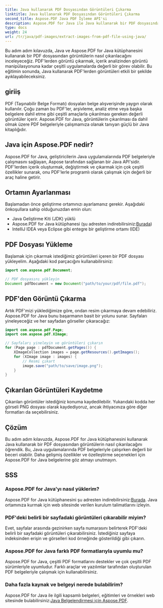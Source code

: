 ```yaml
---
title: Java kullanarak PDF Dosyasından Görüntüleri Çıkarma
linktitle: Java kullanarak PDF Dosyasından Görüntüleri Çıkarma
second_title: Aspose.PDF Java PDF İşleme API'si
description: Aspose.PDF for Java ile Java kullanarak bir PDF dosyasından görüntüleri nasıl çıkaracağınızı öğrenin. Kaynak koduyla adım adım kılavuz. Şimdi PDF görüntü çıkarmanın kilidini açın.
type: docs
weight: 24
url: /tr/java/pdf-images/extract-images-from-pdf-file-using-java/
---
```


Bu adım adım kılavuzda, Java ve Aspose.PDF for Java kütüphanesini kullanarak bir PDF dosyasından görüntülerin nasıl çıkarılacağını inceleyeceğiz. PDF'lerden görüntü çıkarmak, içerik analizinden görüntü manipülasyonuna kadar çeşitli uygulamalarda değerli bir görev olabilir. Bu eğitimin sonunda, Java kullanarak PDF'lerden görüntüleri etkili bir şekilde ayıklayabileceksiniz.

## giriiş

PDF (Taşınabilir Belge Formatı) dosyaları belge alışverişinde yaygın olarak kullanılır. Çoğu zaman bu PDF'ler, arşivleme, analiz etme veya başka belgelere dahil etme gibi çeşitli amaçlarla çıkarılması gereken değerli görüntüler içerir. Aspose.PDF for Java, görüntülerin çıkarılması da dahil olmak üzere PDF belgeleriyle çalışmamıza olanak tanıyan güçlü bir Java kitaplığıdır.

## Java için Aspose.PDF nedir?

Aspose.PDF for Java, geliştiricilerin Java uygulamalarında PDF belgeleriyle çalışmasını sağlayan, Aspose tarafından sağlanan bir Java API'sidir. PDF'lerden içerik oluşturmak, değiştirmek ve çıkarmak için çok çeşitli özellikler sunarak, onu PDF'lerle programlı olarak çalışmak için değerli bir araç haline getirir.

## Ortamın Ayarlanması

Başlamadan önce geliştirme ortamınızı ayarlamanız gerekir. Aşağıdaki önkoşullara sahip olduğunuzdan emin olun:

- Java Geliştirme Kiti (JDK) yüklü
-  Aspose.PDF for Java kütüphanesi (şu adresten indirebilirsiniz:[Burada](https://releases.aspose.com/pdf/java/))
- IntelliJ IDEA veya Eclipse gibi entegre bir geliştirme ortamı (IDE)

## PDF Dosyası Yükleme

Başlamak için çıkarmak istediğimiz görüntüleri içeren bir PDF dosyası yükleyelim. Aşağıdaki kod parçacığını kullanabilirsiniz:

```java
import com.aspose.pdf.Document;

// PDF dosyasını yükleyin
Document pdfDocument = new Document("path/to/your/pdf/file.pdf");
```

## PDF'den Görüntü Çıkarma

Artık PDF'mizi yüklediğimize göre, ondan resim çıkarmaya devam edebiliriz. Aspose.PDF for Java bunu başarmanın basit bir yolunu sunar. Sayfaları yineleyeceğiz ve her sayfadan görseller çıkaracağız:

```java
import com.aspose.pdf.Page;
import com.aspose.pdf.XImage;

// Sayfaları yineleyin ve görüntüleri çıkarın
for (Page page : pdfDocument.getPages()) {
    XImageCollection images = page.getResources().getImages();
    for (XImage image : images) {
        // Resmi çıkart
        image.save("path/to/save/image.png");
    }
}
```

## Çıkarılan Görüntüleri Kaydetme

Çıkarılan görüntüler istediğiniz konuma kaydedilebilir. Yukarıdaki kodda her görseli PNG dosyası olarak kaydediyoruz, ancak ihtiyacınıza göre diğer formatları da seçebilirsiniz.

## Çözüm

Bu adım adım kılavuzda, Aspose.PDF for Java kütüphanesini kullanarak Java kullanarak bir PDF dosyasından görüntülerin nasıl çıkarılacağını öğrendik. Bu, Java uygulamalarında PDF belgeleriyle çalışırken değerli bir beceri olabilir. Daha gelişmiş özellikler ve özelleştirme seçenekleri için Aspose.PDF for Java belgelerine göz atmayı unutmayın.

## SSS

### Aspose.PDF for Java'yı nasıl yüklerim?

 Aspose.PDF for Java kütüphanesini şu adresten indirebilirsiniz:[Burada](https://releases.aspose.com/pdf/java/). Java ortamınıza kurmak için web sitesinde verilen kurulum talimatlarını izleyin.

### PDF'deki belirli bir sayfadaki görüntüleri çıkarabilir miyim?

Evet, sayfalar arasında gezinirken sayfa numarasını belirterek PDF'deki belirli bir sayfadaki görüntüleri çıkarabilirsiniz. İstediğiniz sayfaya indeksinden erişin ve görselleri kod örneğinde gösterildiği gibi çıkarın.

### Aspose.PDF for Java farklı PDF formatlarıyla uyumlu mu?

Aspose.PDF for Java, çeşitli PDF formatlarını destekler ve çok çeşitli PDF sürümleriyle uyumludur. Farklı araçlar ve yazılımlar tarafından oluşturulan PDF belgeleriyle çalışmak için kullanabilirsiniz.

### Daha fazla kaynak ve belgeyi nerede bulabilirim?

Aspose.PDF for Java ile ilgili kapsamlı belgeleri, eğitimleri ve örnekleri web sitesinde bulabilirsiniz:[Java Belgelendirmesi için Aspose.PDF](https://reference.aspose.com/pdf/java/).
